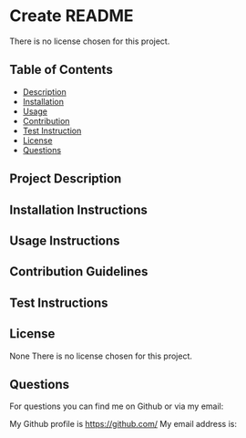 
# Create README 
There is no license chosen for this project.

    
## Table of Contents

* [Description](#project-description)
* [Installation](#installation-instructions)
* [Usage](#usage-instructions)
* [Contribution](#contribution-guidelines)
* [Test Instruction](#test-instructions)
* [License](#license)
* [Questions](#questions)


## Project Description


## Installation Instructions



## Usage Instructions



## Contribution Guidelines



## Test Instructions



## License
None
There is no license chosen for this project.


## Questions

For questions you can find me on Github or via my email:

My Github profile is https://github.com/
My email address is: 

